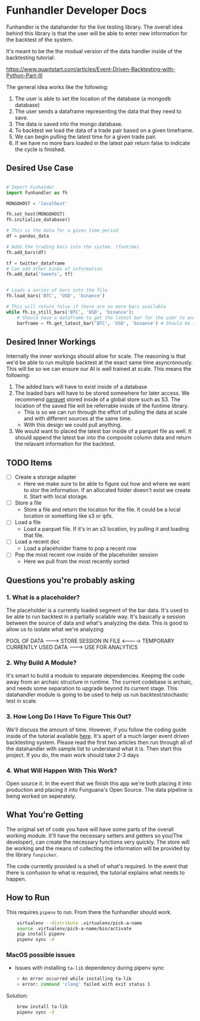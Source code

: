 # Funhandler Developer Docs

Funhandler is the datahander for the live testing library. The overall idea behind this library is that the user will be able to enter new information for the backtest of the system.

It's meant to be the the modual version of the data handler inside of the backtesting tutorial: 

https://www.quantstart.com/articles/Event-Driven-Backtesting-with-Python-Part-III

The general idea works like the following:

1. The user is able to set the location of the database (a mongodb database)
2. The user sends a dataframe representing the data that they need to save.
3. The data is saved into the mongo database.
4. To backtest we load the data of a trade pair based on a given timeframe.
5. We can begin pulling the latest time for a given trade pair.
6. If we have no more bars loaded in the latest pair return false to indicate the cycle is finished.


## Desired Use Case
```python

# Import Funhander
import funhandler as fh

MONGOHOST = 'localhost'

fh.set_host(MONGOHOST)
fh.initialize_database()

# This is the data for a given time period
df = pandas_data

# Adds the trading bars into the system. (funtime)
fh.add_bars(df)

tf = twitter_dataframe
# Can add other kinds of information
fh.add_data('tweets', tf)


# Loads a series of bars into the file
fh.load_bars('BTC', 'USD', 'binance')

# This will return false if there are no more bars available
while fh.is_still_bars('BTC', 'USD', 'binance'):
    # Should have a dataframe to get the latest bar for the user to analyze
    barframe = fh.get_latest_bar('BTC', 'USD', 'binance') # Should be increasing as ths is_still_bars decreases
```

## Desired Inner Workings
Internally the inner workings should allow for scale. The reasoning is that we'd be able to run multiple backtest at the exact same time asyncronously. This will be so we can ensure our AI is well trained at scale. This means the following:

1. The added bars will have to exist inside of a database
2. The loaded bars will have to be stored somewhere for later access. We  recommend [parquet](https://github.com/dask/fastparquet) stored inside of a global store such as S3. The location of the saved file will be referrable inside of the funtime library.
    - This is so we can run through the effort of pulling the data at scale and with different sources at the same time.
    - With this design we could pull anything. 
3. We would want to placed the latest bar inside of a parquet file as well. It should append the latest bar into the composite column data and return the relavant information for the backtest.


## TODO Items

- [ ] Create a storage adapter
    - Here we make sure to be able to figure out how and where we want to stor the information. If an allocated folder doesn't exist we create it. Start with local storage.
- [ ] Store a file
    - Store a file and return the location for the file. It could be a local location or something like s3 or ipfs.
- [ ] Load a file
    - Load a parquet file. If it's in an s3 location, try pulling it and loading that file.
- [ ] Load a recent doc
    - Load a placeholder frame to pop a recent row
- [ ] Pop the most recent row inside of the placeholder session
    - Here we pull from the most recently sorted


## Questions you're probably asking

### 1. What is a placeholder?
The placeholder is a currently loaded segment of the bar data. It's used to be able to run backtest in a partially scalable way. It's basically a session between the source of data and what's analyzing the data. This is good to allow us to isolate what we're analyzing


POOL OF DATA ---> STORE SESSION IN FILE <---->  TEMPORARY CURRENTLY USED DATA --->  USE FOR ANALYTICS

### 2. Why Build A Module?
It's smart to build a module to separate dependencies. Keeping the code away from an archaic structure in runtime. The current codebase is archaic, and needs some separation to upgrade beyond its current stage. This datahandler module is going to be used to help us run backtest/stochastic test in scale.

### 3. How Long Do I Have To Figure This Out?
We'll discuss the amount of time. However, if you follow the coding guide inside of the tutorial available [here](https://www.quantstart.com/articles/Event-Driven-Backtesting-with-Python-Part-III). It's apart of a much larger event driven backtesting system. Please read the first two articles then run through all of the datahandler with sample list to understand what it is. Then start this project. If you do, the main work should take 2-3 days

### 4. What Will Happen With This Work?

Open source it. In the event that we finish this app we're both placing it into production and placing it into Funguana's Open Source. The data pipeline is being worked on seperately.


## What You're Getting

The original set of code you have will have some parts of the overall working module. It'll have the necessary setters and getters so you(The developer), can create the necessary functions very quickly. The store will be working and the means of collecting the information will be provided by the library `funpicker`. 

The code currently provided is a shell of what's required. In the event that there is confusion to what is required, the tutorial explains what needs to happen.


## How to Run

This requires `pipenv` to run. From there the funhandler should work.

```bash
    virtualenv --distribute .virtualenv/pick-a-name
    source .virtualenv/pick-a-name/bin/activate
    pip install pipenv
    pipenv sync -d
```

### MacOS possible issues
- Issues with installing `ta-lib` dependency during pipenv sync
```bash
    > An error occurred while installing ta-lib
    > error: command 'clang' failed with exit status 1
```
Solution: 
```bash
    brew install ta-lib
    pipenv sync -d
```

